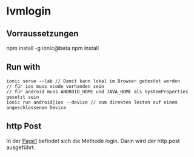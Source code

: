# lvmlogin

## Vorraussetzungen
npm install -g ionic@beta
npm install 

## Run with
```
ionic serve --lab // Damit kann lokal im Browser getestet werden
// für ios muss xcode vorhanden sein
// für android muss ANDROID_HOME und JAVA_HOME als SystemProperties gesetzt sein
ionic run android|ios --device // zum direkten Testen auf einem angeschlossenen Device
```


## http Post
In der [Page1](https://github.com/grueny/lvmlogin/blob/master/app/pages/page1/page1.ts) befindet sich die Methode login. Darin wird der http.post ausgeführt.

